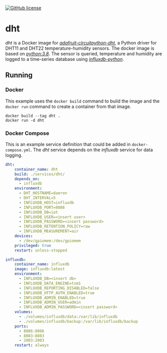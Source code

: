 [![GitHub license](https://img.shields.io/badge/license-MIT-blue.svg?style=flat-square)](https://raw.githubusercontent.com/manbearwiz/youtube-dl-server/master/LICENSE)

# dht

*dht* is a Docker image for [*adafruit-circuitpython-dht*](https://github.com/adafruit/Adafruit_CircuitPython_DHT), a Python driver for DHT11 and DHT22 temperature-humidity sensors.
The docker image is based on [*python:3.8*](https://registry.hub.docker.com/_/python/). The sensor is queried, temperature and humidity are logged to a time-series database using [*influxdb-python*](https://github.com/influxdata/influxdb-python).

## Running

### Docker

This example uses the `docker build` command to build the image and the `docker run` command to create a container from that image.

```shell
docker build --tag dht .
docker run -d dht
```

### Docker Compose

This is an example service definition that could be added in `docker-compose.yml`. The *dht* service depends on the *influxdb* service for data logging.

```yml
dht:
    container_name: dht
    build: ./services/dht/
    depends_on:
      - influxdb
    environment:
      - DHT_HOSTNAME=daeron
      - DHT_INTERVAL=5
      - INFLUXDB_HOST=influxdb
      - INFLUXDB_PORT=8086
      - INFLUXDB_DB=iot
      - INFLUXDB_USER=<insert user>
      - INFLUXDB_PASSWORD=<insert password>
      - INFLUXDB_RETENTION_POLICY=raw
      - INFLUXDB_MEASUREMENT=air
    devices:
      - /dev/gpiomem:/dev/gpiomem
    privileged: true
    restart: unless-stopped

influxdb:
    container_name: influxdb
    image: influxdb:latest
    environment:
      - INFLUXDB_DB=<insert db>
      - INFLUXDB_DATA_ENGINE=tsm1
      - INFLUXDB_REPORTING_DISABLED=false
      - INFLUXDB_HTTP_AUTH_ENABLED=true
      - INFLUXDB_ADMIN_ENABLED=true
      - INFLUXDB_ADMIN_USER=admin
      - INFLUXDB_ADMIN_PASSWORD=<insert password>
    volumes:
      - ./volumes/influxdb/data:/var/lib/influxdb
      - ./volumes/influxdb/backup:/var/lib/influxdb/backup
    ports:
      - 8086:8086
      - 8083:8083
      - 2003:2003
    restart: always
```
